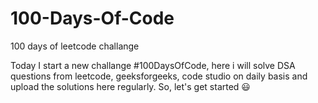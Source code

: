 # 100-Days-Of-Code
100 days of leetcode challange

Today I start a new challange #100DaysOfCode, here i will solve DSA questions from leetcode, geeksforgeeks, code studio on daily basis and upload the solutions here regularly.
So, let's get started 😃
